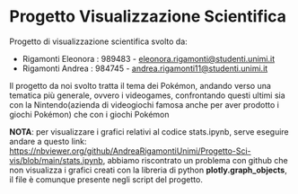# Progetto Visualizzazione Scientifica

Progetto di visualizzazione scientifica svolto da: 

 - Rigamonti Eleonora : 989483 - eleonora.rigamonti@studenti.unimi.it
 - Rigamonti Andrea : 984745 - andrea.rigamonti11@studenti.unimi.it

Il progetto da noi svolto tratta il tema dei Pokémon, andando verso una tematica più generale, ovvero i videogames, confrontando questi ultimi 
sia con la Nintendo(azienda di videogiochi famosa anche per aver prodotto i giochi Pokémon) che con i giochi Pokémon

<b>NOTA</b>: per visualizzare i grafici relativi al codice stats.ipynb, serve eseguire andare a questo link: https://nbviewer.org/github/AndreaRigamontiUnimi/Progetto-Sci-vis/blob/main/stats.ipynb, abbiamo riscontrato un problema con github che non visualizza i grafici creati con la libreria di python <b>plotly.graph_objects</b>, il file è comunque presente negli script del progetto.
